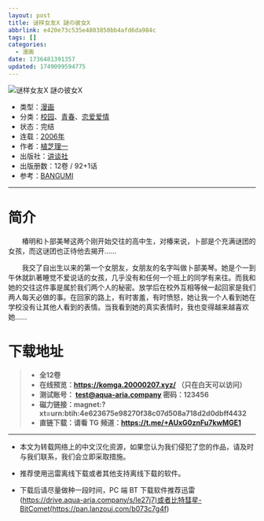 ```yaml
---
layout: post
title: 谜样女友X 謎の彼女X
abbrlink: e420e73c535e4803850bb4afd6da984c
tags: []
categories:
  - 漫画
date: 1736481391357
updated: 1749099594775
---
```


![谜样女友X 謎の彼女X](https://ipfs.io/ipfs/QmdinZuMqcguSAVTEdounoX63kY2UH4q94cyVRdR5AAKui?filename=%E8%B0%9C%E6%A0%B7%E5%A5%B3%E5%8F%8BX%20%E8%AC%8E%E3%81%AE%E5%BD%BC%E5%A5%B3X.jpg)

- 类型：[漫画](/index.php/category/漫画)
- 分类：[校园](/index.php/category/校园)、[青春](/index.php/category/青春)、[恋爱爱情](/index.php/category/恋爱爱情)
- 状态：完结
- 连载：[2006年](/index.php/category/2006年)
- 作者：[植芝理一](/index.php/category/植芝理一)
- 出版社：[讲谈社](/index.php/category/讲谈社)
- 出版册数：12卷 / 92+1话
- 参考：[BANGUMI](https://bangumi.tv/subject/19383)

***

# 简介

　　椿明和卜部美琴这两个刚开始交往的高中生，对椿来说，卜部是个充满谜团的女孩，而这谜团也正待他去揭开……

　　我交了自出生以来的第一个女朋友，女朋友的名字叫做卜部美琴。她是个一到午休就趴著睡觉不爱说话的女孩，几乎没有和任何一个班上的同学有来往。而我和她的交往这件事是属於我们两个人的秘密。放学后在校外互相等候一起回家是我们两人每天必做的事。在回家的路上，有时害羞，有时愤怒，她让我一个人看到她在学校没有让其他人看到的表情。当我看到她的真实表情时，我也变得越来越喜欢她……

# 下载地址

> - **全12卷**
> - **在线预览：<https://komga.20000207.xyz/> （只在白天可以访问）**
> - **测试账号： <test@aqua-aria.company> 密码：123456**
> - **磁力链接：magnet:?xt=urn:btih:4e623675e98270f38c07d508a718d2d0dbff4432**
> - **直链下载：请看 TG 频道：<https://t.me/+AUxG0znFu7kwMGE1>**

***

- 本文为转载网络上的中文汉化资源，如果您认为我们侵犯了您的作品，请及时与我们联系，我们会立即采取措施。

- 推荐使用迅雷离线下载或者其他支持离线下载的软件。

- 下载后请尽量做种一段时间，PC 端 BT 下载软件推荐迅雷(<https://drive.aqua-aria.company/s/le27j7)或者比特彗星-BitComet(https://pan.lanzouj.com/b073c7g4f>)
